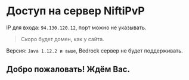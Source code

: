 # Доступ на сервер NiftiPvP
IP для входа: `94.130.120.12`, порт можно не указывать.
> Скоро будет домен, как у сайта.

Версия: `Java 1.12.2 и выше`, Bedrock сервер не будет поддерживать.

## Добро пожаловать! Ждём Вас.
